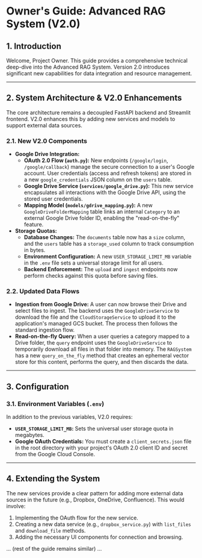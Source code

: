 # Owner's Guide: Advanced RAG System (V2.0)

## 1. Introduction

Welcome, Project Owner. This guide provides a comprehensive technical deep-dive into the Advanced RAG System. Version 2.0 introduces significant new capabilities for data integration and resource management.

---

## 2. System Architecture & V2.0 Enhancements

The core architecture remains a decoupled FastAPI backend and Streamlit frontend. V2.0 enhances this by adding new services and models to support external data sources.

### 2.1. New V2.0 Components
*   **Google Drive Integration:**
    *   **OAuth 2.0 Flow (`auth.py`):** New endpoints (`/google/login`, `/google/callback`) manage the secure connection to a user's Google account. User credentials (access and refresh tokens) are stored in a new `google_credentials` JSON column on the `users` table.
    *   **Google Drive Service (`services/google_drive.py`):** This new service encapsulates all interactions with the Google Drive API, using the stored user credentials.
    *   **Mapping Model (`models/gdrive_mapping.py`):** A new `GoogleDriveFolderMapping` table links an internal `Category` to an external Google Drive folder ID, enabling the "read-on-the-fly" feature.
*   **Storage Quotas:**
    *   **Database Changes:** The `documents` table now has a `size` column, and the `users` table has a `storage_used` column to track consumption in bytes.
    *   **Environment Configuration:** A new `USER_STORAGE_LIMIT_MB` variable in the `.env` file sets a universal storage limit for all users.
    *   **Backend Enforcement:** The `upload` and `ingest` endpoints now perform checks against this quota before saving files.

### 2.2. Updated Data Flows

*   **Ingestion from Google Drive:** A user can now browse their Drive and select files to ingest. The backend uses the `GoogleDriveService` to download the file and the `CloudStorageService` to upload it to the application's managed GCS bucket. The process then follows the standard ingestion flow.
*   **Read-on-the-fly Query:** When a user queries a category mapped to a Drive folder, the `query` endpoint uses the `GoogleDriveService` to temporarily download all files in that folder into memory. The `RAGSystem` has a new `query_on_the_fly` method that creates an ephemeral vector store for this content, performs the query, and then discards the data.

---

## 3. Configuration

### 3.1. Environment Variables (`.env`)
In addition to the previous variables, V2.0 requires:
*   **`USER_STORAGE_LIMIT_MB`:** Sets the universal user storage quota in megabytes.
*   **Google OAuth Credentials:** You must create a `client_secrets.json` file in the root directory with your project's OAuth 2.0 client ID and secret from the Google Cloud Console.

---

## 4. Extending the System

The new services provide a clear pattern for adding more external data sources in the future (e.g., Dropbox, OneDrive, Confluence). This would involve:
1.  Implementing the OAuth flow for the new service.
2.  Creating a new data service (e.g., `dropbox_service.py`) with `list_files` and `download_file` methods.
3.  Adding the necessary UI components for connection and browsing.

... (rest of the guide remains similar) ...
